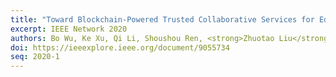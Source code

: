 ```yaml
---
title: "Toward Blockchain-Powered Trusted Collaborative Services for Edge-Centric Networks"
excerpt: IEEE Network 2020
authors: Bo Wu, Ke Xu, Qi Li, Shoushou Ren, <strong>Zhuotao Liu</strong>, Zhichao Zhang
doi: https://ieeexplore.ieee.org/document/9055734
seq: 2020-1
---
```

